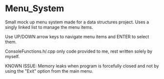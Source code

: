 # Menu_System
Small mock up menu system made for a data structures project. Uses a singly linked list to manage the menu items.

Use UP/DOWN arrow keys to navigate menu items and ENTER to select them.

ConsoleFunctions.h/.cpp only code provided to me, rest written solely by myself.

KNOWN ISSUE: Memory leaks when program is forcefully closed and not by using the "Exit" option from the main menu.
